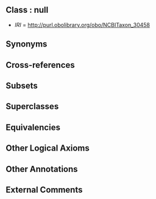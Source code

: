 
## Class : null

 * *IRI* = http://purl.obolibrary.org/obo/NCBITaxon_30458

## Synonyms


## Cross-references


## Subsets


## Superclasses


## Equivalencies


## Other Logical Axioms


## Other Annotations


## External Comments

